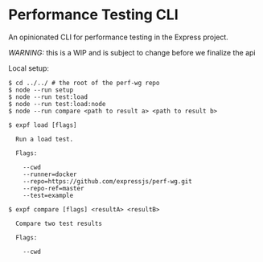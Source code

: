 # Performance Testing CLI

An opinionated CLI for performance testing in the Express project.

*WARNING:* this is a WIP and is subject to change before we finalize the api


Local setup:

```
$ cd ../../ # the root of the perf-wg repo
$ node --run setup
$ node --run test:load
$ node --run test:load:node
$ node --run compare <path to result a> <path to result b>
```

```
$ expf load [flags]

  Run a load test.

  Flags:

    --cwd
    --runner=docker
    --repo=https://github.com/expressjs/perf-wg.git
    --repo-ref=master
    --test=example
```

```
$ expf compare [flags] <resultA> <resultB>

  Compare two test results

  Flags:

    --cwd
```

